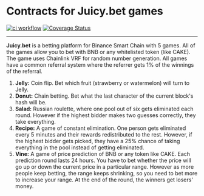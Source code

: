 # Contracts for Juicy.bet games

[![ci workflow](https://github.com/juicybet/contracts/actions/workflows/ci.yaml/badge.svg)](https://github.com/juicybet/contracts/actions/workflows/ci.yaml) [![Coverage Status](https://coveralls.io/repos/github/juicybet/contracts/badge.svg?branch=main)](https://coveralls.io/github/juicybet/contracts?branch=main)

---

**Juicy.bet** is a betting platform for Binance Smart Chain with 5 games. All of the games allow you to bet with BNB or any whitelisted token (like CAKE). The game uses Chainlink VRF for random number generation. All games have a common referral system where the referrer gets 1% of the winnings of the referral.

1. **Jelly:** Coin flip. Bet which fruit (strawberry or watermelon) will turn to Jelly.
2. **Donut:** Chain betting. Bet what the last character of the current block's hash will be.
3. **Salad:** Russian roulette, where one pool out of six gets eliminated each round. However if the highest bidder makes two guesses correctly, they take everything.
4. **Recipe:** A game of constant elimination. One person gets eliminated every 5 minutes and their rewards redistributed to the rest. However, if the highest bidder gets picked, they have a 25% chance of taking everything in the pool instead of getting eliminated.
5. **Vine:** A game of price prediction of BNB or any token like CAKE. Each prediction round lasts 24 hours. You have to bet whether the price will go up or down the current price in a particular range. However as more people keep betting, the range keeps shrinking, so you need to bet more to increase your range. At the end of the round, the winners get losers' money.

